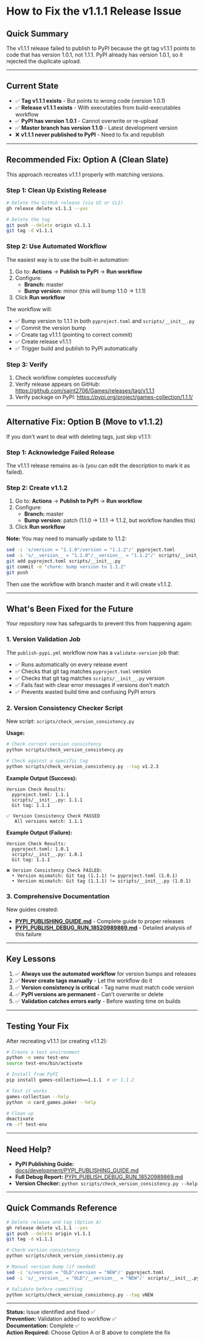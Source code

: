 # How to Fix the v1.1.1 Release Issue

## Quick Summary

The v1.1.1 release failed to publish to PyPI because the git tag v1.1.1 points to code that has version 1.0.1, not 1.1.1. PyPI already has version 1.0.1, so it rejected the duplicate upload.

---

## Current State

- ✅ **Tag v1.1.1 exists** - But points to wrong code (version 1.0.1)
- ✅ **Release v1.1.1 exists** - With executables from build-executables workflow
- ✅ **PyPI has version 1.0.1** - Cannot overwrite or re-upload
- ✅ **Master branch has version 1.1.0** - Latest development version
- ❌ **v1.1.1 never published to PyPI** - Need to fix and republish

---

## Recommended Fix: Option A (Clean Slate)

This approach recreates v1.1.1 properly with matching versions.

### Step 1: Clean Up Existing Release

```bash
# Delete the GitHub release (via UI or CLI)
gh release delete v1.1.1 --yes

# Delete the tag
git push --delete origin v1.1.1
git tag -d v1.1.1
```

### Step 2: Use Automated Workflow

The easiest way is to use the built-in automation:

1. Go to: **Actions** → **Publish to PyPI** → **Run workflow**
2. Configure:
   - **Branch:** master
   - **Bump version:** minor (this will bump 1.1.0 → 1.1.1)
3. Click **Run workflow**

The workflow will:

- ✅ Bump version to 1.1.1 in both `pyproject.toml` and `scripts/__init__.py`
- ✅ Commit the version bump
- ✅ Create tag v1.1.1 (pointing to correct commit)
- ✅ Create release v1.1.1
- ✅ Trigger build and publish to PyPI automatically

### Step 3: Verify

1. Check workflow completes successfully
2. Verify release appears on GitHub: https://github.com/saint2706/Games/releases/tag/v1.1.1
3. Verify package on PyPI: https://pypi.org/project/games-collection/1.1.1/

---

## Alternative Fix: Option B (Move to v1.1.2)

If you don't want to deal with deleting tags, just skip v1.1.1:

### Step 1: Acknowledge Failed Release

The v1.1.1 release remains as-is (you can edit the description to mark it as failed).

### Step 2: Create v1.1.2

1. Go to: **Actions** → **Publish to PyPI** → **Run workflow**
2. Configure:
   - **Branch:** master
   - **Bump version:** patch (1.1.0 → 1.1.1 → 1.1.2, but workflow handles this)
3. Click **Run workflow**

**Note:** You may need to manually update to 1.1.2:

```bash
sed -i 's/version = "1.1.0"/version = "1.1.2"/' pyproject.toml
sed -i 's/__version__ = "1.1.0"/__version__ = "1.1.2"/' scripts/__init__.py
git add pyproject.toml scripts/__init__.py
git commit -m "chore: bump version to 1.1.2"
git push
```

Then use the workflow with branch master and it will create v1.1.2.

---

## What's Been Fixed for the Future

Your repository now has safeguards to prevent this from happening again:

### 1. Version Validation Job

The `publish-pypi.yml` workflow now has a `validate-version` job that:

- ✅ Runs automatically on every release event
- ✅ Checks that git tag matches `pyproject.toml` version
- ✅ Checks that git tag matches `scripts/__init__.py` version
- ✅ Fails fast with clear error messages if versions don't match
- ✅ Prevents wasted build time and confusing PyPI errors

### 2. Version Consistency Checker Script

New script: `scripts/check_version_consistency.py`

**Usage:**

```bash
# Check current version consistency
python scripts/check_version_consistency.py

# Check against a specific tag
python scripts/check_version_consistency.py --tag v1.2.3
```

**Example Output (Success):**

```
Version Check Results:
  pyproject.toml: 1.1.1
  scripts/__init__.py: 1.1.1
  Git tag: 1.1.1

✅ Version Consistency Check PASSED
   All versions match: 1.1.1
```

**Example Output (Failure):**

```
Version Check Results:
  pyproject.toml: 1.0.1
  scripts/__init__.py: 1.0.1
  Git tag: 1.1.1

❌ Version Consistency Check FAILED:
  • Version mismatch: Git tag (1.1.1) != pyproject.toml (1.0.1)
  • Version mismatch: Git tag (1.1.1) != scripts/__init__.py (1.0.1)
```

### 3. Comprehensive Documentation

New guides created:

- **[PYPI_PUBLISHING_GUIDE.md](../development/PYPI_PUBLISHING_GUIDE.md)** - Complete guide to proper releases
- **[PYPI_PUBLISH_DEBUG_RUN_18520989869.md](PYPI_PUBLISH_DEBUG_RUN_18520989869.md)** - Detailed analysis of this failure

---

## Key Lessons

1. ✅ **Always use the automated workflow** for version bumps and releases
2. ✅ **Never create tags manually** - Let the workflow do it
3. ✅ **Version consistency is critical** - Tag name must match code version
4. ✅ **PyPI versions are permanent** - Can't overwrite or delete
5. ✅ **Validation catches errors early** - Before wasting time on builds

---

## Testing Your Fix

After recreating v1.1.1 (or creating v1.1.2):

```bash
# Create a test environment
python -m venv test-env
source test-env/bin/activate

# Install from PyPI
pip install games-collection==1.1.1  # or 1.1.2

# Test it works
games-collection --help
python -m card_games.poker --help

# Clean up
deactivate
rm -rf test-env
```

---

## Need Help?

- **PyPI Publishing Guide:** [docs/development/PYPI_PUBLISHING_GUIDE.md](../development/PYPI_PUBLISHING_GUIDE.md)
- **Full Debug Report:** [PYPI_PUBLISH_DEBUG_RUN_18520989869.md](PYPI_PUBLISH_DEBUG_RUN_18520989869.md)
- **Version Checker:** `python scripts/check_version_consistency.py --help`

---

## Quick Commands Reference

```bash
# Delete release and tag (Option A)
gh release delete v1.1.1 --yes
git push --delete origin v1.1.1
git tag -d v1.1.1

# Check version consistency
python scripts/check_version_consistency.py

# Manual version bump (if needed)
sed -i 's/version = "OLD"/version = "NEW"/' pyproject.toml
sed -i 's/__version__ = "OLD"/__version__ = "NEW"/' scripts/__init__.py

# Validate before committing
python scripts/check_version_consistency.py --tag vNEW
```

---

**Status:** Issue identified and fixed ✅  
**Prevention:** Validation added to workflow ✅  
**Documentation:** Complete ✅  
**Action Required:** Choose Option A or B above to complete the fix
